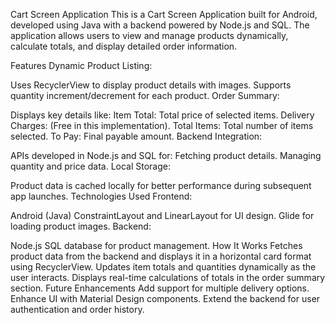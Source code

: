 Cart Screen Application
This is a Cart Screen Application built for Android, developed using Java with a backend powered by Node.js and SQL. The application allows users to view and manage products dynamically, calculate totals, and display detailed order information.

Features
Dynamic Product Listing:

Uses RecyclerView to display product details with images.
Supports quantity increment/decrement for each product.
Order Summary:

Displays key details like:
Item Total: Total price of selected items.
Delivery Charges: (Free in this implementation).
Total Items: Total number of items selected.
To Pay: Final payable amount.
Backend Integration:

APIs developed in Node.js and SQL for:
Fetching product details.
Managing quantity and price data.
Local Storage:

Product data is cached locally for better performance during subsequent app launches.
Technologies Used
Frontend:

Android (Java)
ConstraintLayout and LinearLayout for UI design.
Glide for loading product images.
Backend:

Node.js
SQL database for product management.
How It Works
Fetches product data from the backend and displays it in a horizontal card format using RecyclerView.
Updates item totals and quantities dynamically as the user interacts.
Displays real-time calculations of totals in the order summary section.
Future Enhancements
Add support for multiple delivery options.
Enhance UI with Material Design components.
Extend the backend for user authentication and order history.






